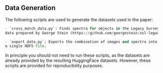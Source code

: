 ## Data Generation
The following scripts are used to generate the datasets used in the paper:

```python
- `cross_match_data.py`: Finds spectra for objects in the Legacy Survey
data prepared by George Stein (https://github.com/georgestein/ssl-legacysurvey/tree/main)

- `export_data.py`: Exports the combination of images and spectra into
a single HDF5 file.
```

In principle you should not need to run these scripts, as the datasets are already provided by the resulting HuggingFace datasets. However, these scripts are provided for reproducibility purposes.
